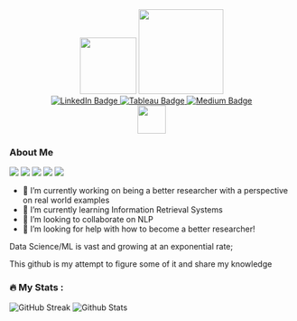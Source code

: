 <!--
**jerrylin0505/jerrylin0505** is a ✨ _special_ ✨ repository because its `README.md` (this file) appears on your GitHub profile.

Here are some ideas to get you started:

- 🔭 I’m currently working on ...
- 🌱 I’m currently learning ...
- 👯 I’m looking to collaborate on ...
- 🤔 I’m looking for help with ...
- 💬 Ask me about ...
- 📫 How to reach me: ...
- 😄 Pronouns: ...
- ⚡ Fun fact: ...
-->


<div id="header" align="center">
  <img src="https://media.giphy.com/media/v1.Y2lkPTc5MGI3NjExNDQzYzg1Y2ZhZjc1MzI5ZmEzZDJlNTRkZWJhYjg1MTg0Yjc0ZTU5MyZjdD1z/M9gbBd9nbDrOTu1Mqx/giphy.gif" width="100"/>
  <img src="https://media.giphy.com/media/KgFD8lRvyPDi9PGnrJ/giphy.gif" width="150" height="150"/>
</div>

<div id="badges" align="center">
  <a href="https://www.linkedin.com/in/jerrylin0505/">
    <img src="https://img.shields.io/badge/LinkedIn-blue?style=for-the-badge&logo=linkedin&logoColor=white" alt="LinkedIn Badge"/>
  </a>
  <a href="https://public.tableau.com/app/profile/jerrylin0505">
    <img src="https://img.shields.io/badge/Tableau-yellow?style=for-the-badge&logo=tableau&logoColor=white" alt="Tableau Badge"/>
  </a>
  <a href="https://medium.com/@jerrylin0505">
    <img src="https://img.shields.io/badge/Medium-black?style=for-the-badge&logo=medium&logoColor=white" alt="Medium Badge"/>
  </a>
</div>

<div id="hey" align="center">
  <img src="https://media.giphy.com/media/9sZCJSFb7S9C2pkAoA/giphy.gif" width="50px"/>
</div>


### About Me
![](https://img.shields.io/badge/<TensorFlow>-informational?style=flat&logo=<LOGO_NAME>&logoColor=white&color=545580)
![](https://img.shields.io/badge/<Pytorch>-informational?style=flat&logo=<LOGO_NAME>&logoColor=white&color=545580)
![](https://img.shields.io/badge/<ScikitLearn>-informational?style=flat&logo=<LOGO_NAME>&logoColor=white&color=545580)
![](https://img.shields.io/badge/<TimeSeries>-informational?style=flat&logo=<LOGO_NAME>&logoColor=white&color=545580)
![](https://img.shields.io/badge/<NLP>-informational?style=flat&logo=<LOGO_NAME>&logoColor=white&color=545580)


- 🔭 I’m currently working on being a better researcher with a perspective on real world examples
- 🌱 I’m currently learning Information Retrieval Systems
- 👯 I’m looking to collaborate on NLP
- 🤔 I’m looking for help with how to become a better researcher!

Data Science/ML is vast and growing at an exponential rate; 

This github is my attempt to figure some of it and share my knowledge

### :fire: My Stats :
![GitHub Streak](http://github-readme-streak-stats.herokuapp.com?user=jerrylin0505&theme=dark&background=000000)
![Github Stats](https://github-readme-stats.vercel.app/api?username=jerrylin0505&show_icons=true&theme=radical)







